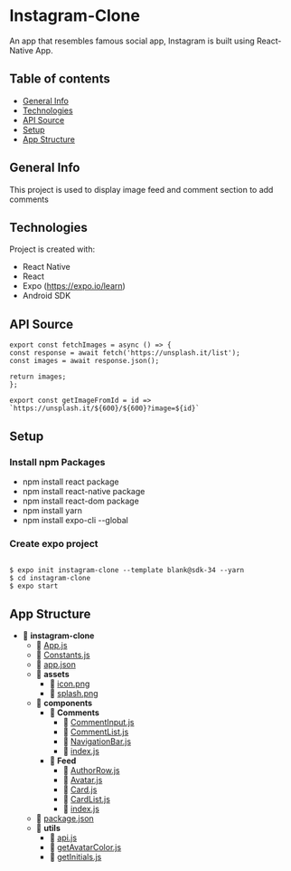 # Instagram-Clone

An app that resembles famous social app, Instagram is built using React-Native App.

## Table of contents

- [General Info](#general-info)
- [Technologies](#technolgies)
- [API Source](#ap_source)
- [Setup](#setup)
- [App Structure](#directory)

## General Info

This project is used to display image feed and comment section to add comments

## Technologies

Project is created with:

- React Native
- React
- Expo (https://expo.io/learn)
- Android SDK

## API Source

```
export const fetchImages = async () => {
const response = await fetch('https://unsplash.it/list');
const images = await response.json();

return images;
};

export const getImageFromId = id => `https://unsplash.it/${600}/${600}?image=${id}`
```

## Setup

### Install npm Packages

- npm install react package
- npm install react-native package
- npm install react-dom package
- npm install yarn
- npm install expo-cli --global

### Create expo project

```

$ expo init instagram-clone --template blank@sdk-34 --yarn
$ cd instagram-clone
$ expo start

```

## App Structure

- 📂 **instagram\-clone**
  - 📄 [App.js](App.js)
  - 📄 [Constants.js](Constants.js)
  - 📄 [app.json](app.json)
  - 📂 **assets**
    - 📄 [icon.png](assets/icon.png)
    - 📄 [splash.png](assets/splash.png)
  - 📂 **components**
    - 📂 **Comments**
      - 📄 [CommentInput.js](components/Comments/CommentInput.js)
      - 📄 [CommentList.js](components/Comments/CommentList.js)
      - 📄 [NavigationBar.js](components/Comments/NavigationBar.js)
      - 📄 [index.js](components/Comments/index.js)
    - 📂 **Feed**
      - 📄 [AuthorRow.js](components/Feed/AuthorRow.js)
      - 📄 [Avatar.js](components/Feed/Avatar.js)
      - 📄 [Card.js](components/Feed/Card.js)
      - 📄 [CardList.js](components/Feed/CardList.js)
      - 📄 [index.js](components/Feed/index.js)
  - 📄 [package.json](package.json)
  - 📂 **utils**
    - 📄 [api.js](utils/api.js)
    - 📄 [getAvatarColor.js](utils/getAvatarColor.js)
    - 📄 [getInitials.js](utils/getInitials.js)

```

```
